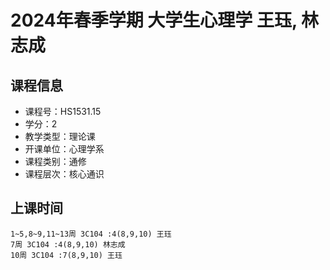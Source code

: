 # 2024年春季学期 大学生心理学 王珏, 林志成






## 课程信息

- 课程号：HS1531.15
- 学分：2
- 教学类型：理论课
- 开课单位：心理学系
- 课程类别：通修
- 课程层次：核心通识

## 上课时间

```
1~5,8~9,11~13周 3C104 :4(8,9,10) 王珏
7周 3C104 :4(8,9,10) 林志成
10周 3C104 :7(8,9,10) 王珏
```

